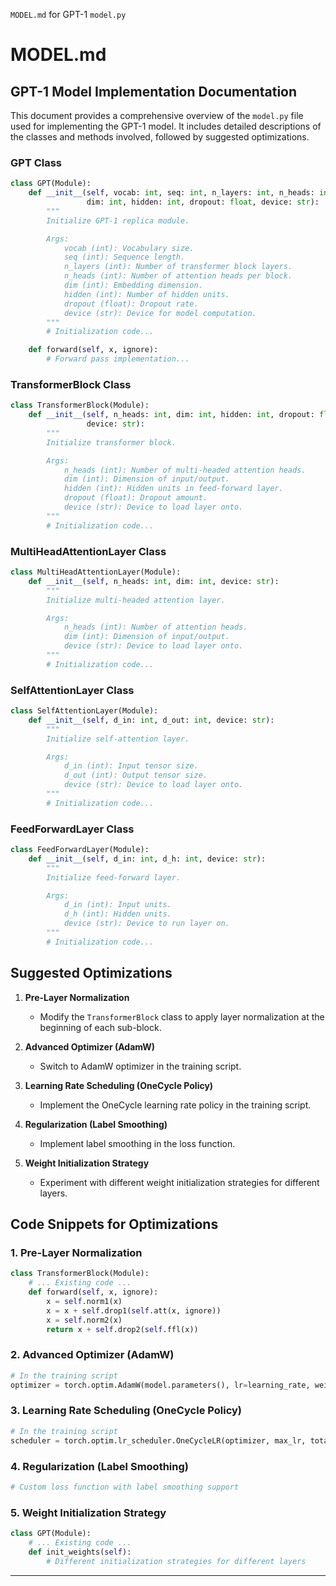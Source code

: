 `MODEL.md` for GPT-1 `model.py`

# MODEL.md

## GPT-1 Model Implementation Documentation

This document provides a comprehensive overview of the `model.py` file used for implementing the GPT-1 model. It includes detailed descriptions of the classes and methods involved, followed by suggested optimizations.

### GPT Class
```python
class GPT(Module):
    def __init__(self, vocab: int, seq: int, n_layers: int, n_heads: int, 
                 dim: int, hidden: int, dropout: float, device: str):
        """
        Initialize GPT-1 replica module.

        Args:
            vocab (int): Vocabulary size.
            seq (int): Sequence length.
            n_layers (int): Number of transformer block layers.
            n_heads (int): Number of attention heads per block.
            dim (int): Embedding dimension.
            hidden (int): Number of hidden units.
            dropout (float): Dropout rate.
            device (str): Device for model computation.
        """
        # Initialization code...

    def forward(self, x, ignore):
        # Forward pass implementation...
```

### TransformerBlock Class
```python
class TransformerBlock(Module):
    def __init__(self, n_heads: int, dim: int, hidden: int, dropout: float,
                 device: str):
        """
        Initialize transformer block.

        Args:
            n_heads (int): Number of multi-headed attention heads.
            dim (int): Dimension of input/output.
            hidden (int): Hidden units in feed-forward layer.
            dropout (float): Dropout amount.
            device (str): Device to load layer onto.
        """
        # Initialization code...
```

### MultiHeadAttentionLayer Class
```python
class MultiHeadAttentionLayer(Module):
    def __init__(self, n_heads: int, dim: int, device: str):
        """
        Initialize multi-headed attention layer.

        Args:
            n_heads (int): Number of attention heads.
            dim (int): Dimension of input/output.
            device (str): Device to load layer onto.
        """
        # Initialization code...
```

### SelfAttentionLayer Class
```python
class SelfAttentionLayer(Module):
    def __init__(self, d_in: int, d_out: int, device: str):
        """
        Initialize self-attention layer.

        Args:
            d_in (int): Input tensor size.
            d_out (int): Output tensor size.
            device (str): Device to load layer onto.
        """
        # Initialization code...
```

### FeedForwardLayer Class
```python
class FeedForwardLayer(Module):
    def __init__(self, d_in: int, d_h: int, device: str):
        """
        Initialize feed-forward layer.

        Args:
            d_in (int): Input units.
            d_h (int): Hidden units.
            device (str): Device to run layer on.
        """
        # Initialization code...
```

## Suggested Optimizations

1. **Pre-Layer Normalization**
   - Modify the `TransformerBlock` class to apply layer normalization at the beginning of each sub-block.

2. **Advanced Optimizer (AdamW)**
   - Switch to AdamW optimizer in the training script.

3. **Learning Rate Scheduling (OneCycle Policy)**
   - Implement the OneCycle learning rate policy in the training script.

4. **Regularization (Label Smoothing)**
   - Implement label smoothing in the loss function.

5. **Weight Initialization Strategy**
   - Experiment with different weight initialization strategies for different layers.

## Code Snippets for Optimizations

### 1. Pre-Layer Normalization
```python
class TransformerBlock(Module):
    # ... Existing code ...
    def forward(self, x, ignore):
        x = self.norm1(x)
        x = x + self.drop1(self.att(x, ignore))
        x = self.norm2(x)
        return x + self.drop2(self.ffl(x))
```

### 2. Advanced Optimizer (AdamW)
```python
# In the training script
optimizer = torch.optim.AdamW(model.parameters(), lr=learning_rate, weight_decay=weight_decay)
```

### 3. Learning Rate Scheduling (OneCycle Policy)
```python
# In the training script
scheduler = torch.optim.lr_scheduler.OneCycleLR(optimizer, max_lr, total_steps=total_training_steps)
```

### 4. Regularization (Label Smoothing)
```python
# Custom loss function with label smoothing support
```

### 5. Weight Initialization Strategy
```python
class GPT(Module):
    # ... Existing code ...
    def init_weights(self):
        # Different initialization strategies for different layers
```

---
